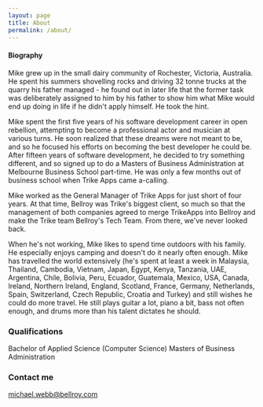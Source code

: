 ```yaml
---
layout: page
title: About
permalink: /about/
---
```


#### Biography

Mike grew up in the small dairy community of Rochester, Victoria, Australia. He spent his summers shovelling rocks and driving 32 tonne trucks at the quarry his father managed - he found out in later life that the former task was deliberately assigned to him by his father to show him what Mike would end up doing in life if he didn't apply himself. He took the hint.

Mike spent the first five years of his software development career in open rebellion, attempting to become a professional actor and musician at various turns. He soon realized that these dreams were not meant to be, and so he focused his efforts on becoming the best developer he could be. After fifteen years of software development, he decided to try something different, and so signed up to do a Masters of Business Administration at Melbourne Business School part-time. He was only a few months out of business school when Trike Apps came a-calling.

Mike worked as the General Manager of Trike Apps for just short of four years. At that time, Bellroy was Trike's biggest client, so much so that the management of both companies agreed to merge TrikeApps into Bellroy and make the Trike team Bellroy's Tech Team. From there, we've never looked back.

When he's not working, Mike likes to spend time outdoors with his family. He especially enjoys camping and doesn't do it nearly often enough. Mike has travelled the world extensively (he's spent at least a week in Malaysia, Thailand, Cambodia, Vietnam, Japan, Egypt, Kenya, Tanzania, UAE, Argentina, Chile, Bolivia, Peru, Ecuador, Guatemala, Mexico, USA, Canada, Ireland, Northern Ireland, England, Scotland, France, Germany, Netherlands, Spain, Switzerland, Czech Republic, Croatia and Turkey) and still wishes he could do more travel. He still plays guitar a lot, piano a bit, bass not often enough, and drums more than his talent dictates he should.

### Qualifications
Bachelor of Applied Science (Computer Science)
Masters of Business Administration

### Contact me

[michael.webb@bellroy.com](mailto:michael.webb@bellroy.com)
